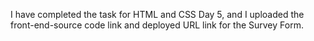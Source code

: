 I have completed the task for HTML and CSS Day 5, and I uploaded the front-end-source code link and deployed URL link for the Survey Form.